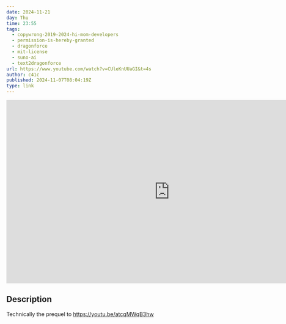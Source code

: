 ```yaml
---
date: 2024-11-21
day: Thu
time: 23:55
tags:
  - copywrong-2019-2024-hi-mom-developers
  - permission-is-hereby-granted
  - dragonforce
  - mit-license
  - suno-ai
  - text2dragonforce
url: https://www.youtube.com/watch?v=CUleKnUUaGI&t=4s
author: c41c
published: 2024-11-07T08:04:19Z
type: link
---
```


<iframe width="854" height="480" src="https://www.youtube.com/embed/CUleKnUUaGI" frameborder="0" allowfullscreen></iframe>

## Description
Technically the prequel to https://youtu.be/atcqMWqB3hw